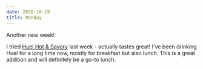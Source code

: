 ```yaml
---
date: 2020-10-19
title: Monday
---
```


Another new week!

I tried [Huel Hot & Savory](https://huel.com/products/huel-hot-savory) last week - actually tastes great!
I've been drinking Huel for a long time now, mostly for breakfast but also lunch. This is a great addition and will definitely be a go-to lunch.
